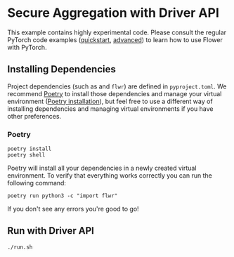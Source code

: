 # Secure Aggregation with Driver API

This example contains highly experimental code. Please consult the regular PyTorch code examples ([quickstart](https://github.com/adap/flower/tree/main/examples/quickstart_pytorch), [advanced](https://github.com/adap/flower/tree/main/examples/advanced_pytorch)) to learn how to use Flower with PyTorch.

## Installing Dependencies

Project dependencies (such as and `flwr`) are defined in `pyproject.toml`. We recommend [Poetry](https://python-poetry.org/docs/) to install those dependencies and manage your virtual environment ([Poetry installation](https://python-poetry.org/docs/#installation)), but feel free to use a different way of installing dependencies and managing virtual environments if you have other preferences.

### Poetry

```shell
poetry install
poetry shell
```

Poetry will install all your dependencies in a newly created virtual environment. To verify that everything works correctly you can run the following command:

```shell
poetry run python3 -c "import flwr"
```

If you don't see any errors you're good to go!

## Run with Driver API

```bash
./run.sh
```
